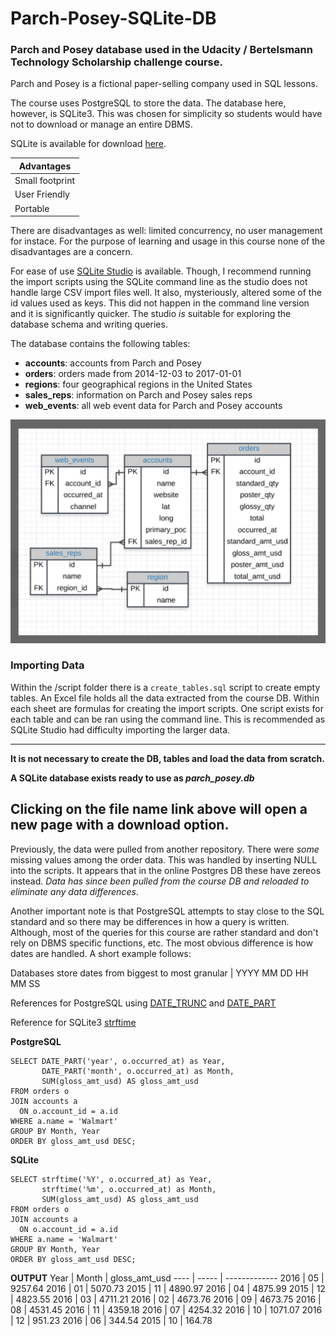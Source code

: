 # Parch-Posey-SQLite-DB

### Parch and Posey database used in the Udacity / Bertelsmann Technology Scholarship challenge course.

Parch and Posey is a fictional paper-selling company used in SQL lessons.

The course uses PostgreSQL to store the data. The database here, however, is SQLite3. This was chosen for simplicity so students would have not to download or manage an entire DBMS.

SQLite is available for download [here](https://www.sqlite.org/index.html).

Advantages |
---------- |
Small footprint |
User Friendly |
Portable |

There are disadvantages as well: limited concurrency, no user management for instace. For the purpose of learning and usage in this course none of the disadvantages are a concern.

For ease of use [SQLite Studio](https://sqlitestudio.pl/index.rvt) is available. Though, I recommend running the import scripts using the SQLite command line as the studio does not handle large CSV import files well. It also, mysteriously, altered some of the id values used as keys. This did not happen in the command line version and it is significantly quicker. The studio _is_ suitable for exploring the database schema and writing queries.

The database contains the following tables:
* __accounts__: accounts from Parch and Posey
* __orders__: orders made from 2014-12-03 to 2017-01-01
* __regions__: four geographical regions in the United States
* __sales_reps__: information on Parch and Posey sales reps
* __web_events__: all web event data for Parch and Posey accounts

![ERD](/images/parch-posey-erd.png "Entity Relationship Diagram")

### Importing Data

Within the /script folder there is a `create_tables.sql` script to create empty tables. An Excel file holds all the data extracted from the course DB. Within each sheet are formulas for creating the import scripts. One script exists for each table and can be ran using the command line. This is recommended as SQLite Studio had difficulty importing the larger data.

---
**It is not necessary to create the DB, tables and load the data from scratch.**

**A SQLite database exists ready to use as _parch_posey.db_**

Clicking on the file name link above will open a new page with a download option.
---

Previously, the data were pulled from another repository. There were _some_ missing values among the order data. This was handled by inserting NULL into the scripts. It appears that in the online Postgres DB these have zereos instead. _Data has since been pulled from the course DB and reloaded to eliminate any data differences_.

Another important note is that PostgreSQL attempts to stay close to the SQL standard and so there may be differences in how a query is written. Although, most of the queries for this course are rather standard and don't rely on DBMS specific functions, etc. The most obvious difference is how dates are handled. A short example follows:

Databases store dates from biggest to most granular | YYYY MM DD HH MM SS

References for PostgreSQL using [DATE_TRUNC](http://www.postgresqltutorial.com/postgresql-date_trunc/) and [DATE_PART](https://www.postgresql.org/docs/9.1/functions-datetime.html)

Reference for SQLite3 [strftime](https://www.w3resource.com/sqlite/sqlite-strftime.php)

**PostgreSQL**
```
SELECT DATE_PART('year', o.occurred_at) as Year,
       DATE_PART('month', o.occurred_at) as Month,
       SUM(gloss_amt_usd) AS gloss_amt_usd
FROM orders o
JOIN accounts a
  ON o.account_id = a.id
WHERE a.name = 'Walmart'
GROUP BY Month, Year
ORDER BY gloss_amt_usd DESC;
```

**SQLite**
```
SELECT strftime('%Y', o.occurred_at) as Year,
       strftime('%m', o.occurred_at) as Month,
       SUM(gloss_amt_usd) AS gloss_amt_usd
FROM orders o
JOIN accounts a
  ON o.account_id = a.id
WHERE a.name = 'Walmart'
GROUP BY Month, Year
ORDER BY gloss_amt_usd DESC;
```

**OUTPUT**
Year | Month | gloss_amt_usd
---- | ----- | -------------
2016 | 05 | 9257.64
2016 | 01 | 5070.73
2015 | 11 | 4890.97
2016 | 04 | 4875.99
2015 | 12 | 4823.55
2016 | 03 | 4711.21
2016 | 02 | 4673.76
2016 | 09 | 4673.75
2016 | 08 | 4531.45
2016 | 11 | 4359.18
2016 | 07 | 4254.32
2016 | 10 | 1071.07
2016 | 12 | 951.23
2016 | 06 | 344.54
2015 | 10 | 164.78




